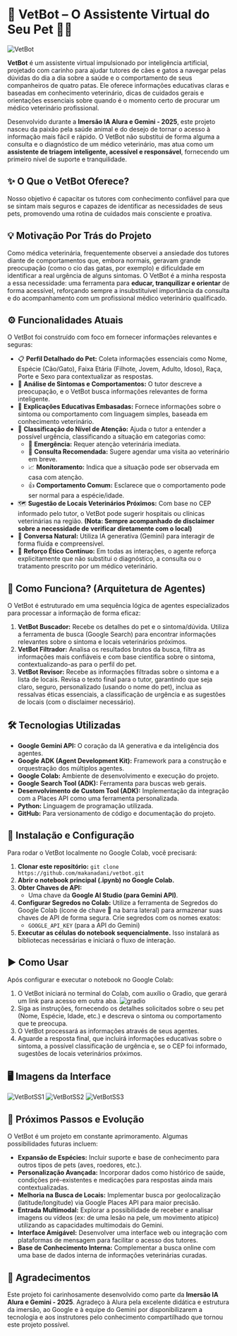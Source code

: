 # 🐾 VetBot – O Assistente Virtual do Seu Pet 🐶🐱

![VetBot](vetbot.png)

**VetBot** é um assistente virtual impulsionado por inteligência artificial, projetado com carinho para ajudar tutores de cães e gatos a navegar pelas dúvidas do dia a dia sobre a saúde e o comportamento de seus companheiros de quatro patas. Ele oferece informações educativas claras e baseadas em conhecimento veterinário, dicas de cuidados gerais e orientações essenciais sobre quando é o momento certo de procurar um médico veterinário profissional.

Desenvolvido durante a **Imersão IA Alura e Gemini - 2025**, este projeto nasceu da paixão pela saúde animal e do desejo de tornar o acesso à informação mais fácil e rápido. O VetBot não substitui de forma alguma a consulta e o diagnóstico de um médico veterinário, mas atua como um **assistente de triagem inteligente, acessível e responsável**, fornecendo um primeiro nível de suporte e tranquilidade.

## ✨ O Que o VetBot Oferece?

Nosso objetivo é capacitar os tutores com conhecimento confiável para que se sintam mais seguros e capazes de identificar as necessidades de seus pets, promovendo uma rotina de cuidados mais consciente e proativa.

## 💡 Motivação Por Trás do Projeto

Como médica veterinária, frequentemente observei a ansiedade dos tutores diante de comportamentos que, embora normais, geravam grande preocupação (como o cio das gatas, por exemplo) e dificuldade em identificar a real urgência de alguns sintomas. O VetBot é a minha resposta a essa necessidade: uma ferramenta para **educar, tranquilizar e orientar** de forma acessível, reforçando sempre a insubstituível importância da consulta e do acompanhamento com um profissional médico veterinário qualificado.

## ⚙️ Funcionalidades Atuais

O VetBot foi construído com foco em fornecer informações relevantes e seguras:

*   📋 **Perfil Detalhado do Pet:** Coleta informações essenciais como Nome, Espécie (Cão/Gato), Faixa Etária (Filhote, Jovem, Adulto, Idoso), Raça, Porte e Sexo para contextualizar as respostas.
*   🤒 **Análise de Sintomas e Comportamentos:** O tutor descreve a preocupação, e o VetBot busca informações relevantes de forma inteligente.
*   📘 **Explicações Educativas Embasadas:** Fornece informações sobre o sintoma ou comportamento com linguagem simples, baseada em conhecimento veterinário.
*   🚦 **Classificação do Nível de Atenção:** Ajuda o tutor a entender a possível urgência, classificando a situação em categorias como:
    *   🚨 **Emergência:** Requer atenção veterinária imediata.
    *   🏥 **Consulta Recomendada:** Sugere agendar uma visita ao veterinário em breve.
    *   📈 **Monitoramento:** Indica que a situação pode ser observada em casa com atenção.
    *   👍 **Comportamento Comum:** Esclarece que o comportamento pode ser normal para a espécie/idade.
*   🗺️ **Sugestão de Locais Veterinários Próximos:** Com base no CEP informado pelo tutor, o VetBot pode sugerir hospitais ou clínicas veterinárias na região. **(Nota: Sempre acompanhado de disclaimer sobre a necessidade de verificar diretamente com o local)**
*   🤖 **Conversa Natural:** Utiliza IA generativa (Gemini) para interagir de forma fluída e compreensível.
*   🔐 **Reforço Ético Contínuo:** Em todas as interações, o agente reforça explicitamente que não substitui o diagnóstico, a consulta ou o tratamento prescrito por um médico veterinário.

## 🧠 Como Funciona? (Arquitetura de Agentes)

O VetBot é estruturado em uma sequência lógica de agentes especializados para processar a informação de forma eficaz:

1.  **VetBot Buscador:** Recebe os detalhes do pet e o sintoma/dúvida. Utiliza a ferramenta de busca (Google Search) para encontrar informações relevantes sobre o sintoma e locais veterinários próximos.
2.  **VetBot Filtrador:** Analisa os resultados brutos da busca, filtra as informações mais confiáveis e com base científica sobre o sintoma, contextualizando-as para o perfil do pet.
3.  **VetBot Revisor:** Recebe as informações filtradas sobre o sintoma e a lista de locais. Revisa o texto final para o tutor, garantindo que seja claro, seguro, personalizado (usando o nome do pet), inclua as ressalvas éticas essenciais, a classificação de urgência e as sugestões de locais (com o disclaimer necessário).

## 🛠️ Tecnologias Utilizadas

*   **Google Gemini API:** O coração da IA generativa e da inteligência dos agentes.
*   **Google ADK (Agent Development Kit):** Framework para a construção e orquestração dos múltiplos agentes.
*   **Google Colab:** Ambiente de desenvolvimento e execução do projeto.
*   **Google Search Tool (ADK):** Ferramenta para buscas web gerais.
*   **Desenvolvimento de Custom Tool (ADK):** Implementação da integração com a Places API como uma ferramenta personalizada.
*   **Python:** Linguagem de programação utilizada.
*   **GitHub:** Para versionamento de código e documentação do projeto.

## 🚀 Instalação e Configuração

Para rodar o VetBot localmente no Google Colab, você precisará:

1.  **Clonar este repositório:** `git clone https://github.com/makanadani/vetbot.git`
2.  **Abrir o notebook principal (.ipynb) no Google Colab.**
3.  **Obter Chaves de API:**
    *   Uma chave da **Google AI Studio (para Gemini API)**.
4.  **Configurar Segredos no Colab:** Utilize a ferramenta de Segredos do Google Colab (ícone de chave 🔑 na barra lateral) para armazenar suas chaves de API de forma segura. Crie segredos com os nomes exatos:
    *   `GOOGLE_API_KEY` (para a API do Gemini)
5.  **Executar as células do notebook sequencialmente.** Isso instalará as bibliotecas necessárias e iniciará o fluxo de interação.

## ▶️ Como Usar

Após configurar e executar o notebook no Google Colab:

1.  O VetBot iniciará no terminal do Colab, com auxílio o Gradio, que gerará um link para acesso em outra aba.
![gradio](gradio.png)
3.  Siga as instruções, fornecendo os detalhes solicitados sobre o seu pet (Nome, Espécie, Idade, etc.) e descreva o sintoma ou comportamento que te preocupa.
4.  O VetBot processará as informações através de seus agentes.
5.  Aguarde a resposta final, que incluirá informações educativas sobre o sintoma, a possível classificação de urgência e, se o CEP foi informado, sugestões de locais veterinários próximos.

## 🖥️ Imagens da Interface

![VetBotSS1](ss1.png)
![VetBotSS2](ss2.png)
![VetBotSS3](ss3.png)
 
## 🌱 Próximos Passos e Evolução

O VetBot é um projeto em constante aprimoramento. Algumas possibilidades futuras incluem:

*   **Expansão de Espécies:** Incluir suporte e base de conhecimento para outros tipos de pets (aves, roedores, etc.).
*   **Personalização Avançada:** Incorporar dados como histórico de saúde, condições pré-existentes e medicações para respostas ainda mais contextualizadas.
*   **Melhoria na Busca de Locais:** Implementar busca por geolocalização (latitude/longitude) via Google Places API para maior precisão.
*   **Entrada Multimodal:** Explorar a possibilidade de receber e analisar imagens ou vídeos (ex: de uma lesão na pele, um movimento atípico) utilizando as capacidades multimodais do Gemini.
*   **Interface Amigável:** Desenvolver uma interface web ou integração com plataformas de mensagem para facilitar o acesso dos tutores.
*   **Base de Conhecimento Interna:** Complementar a busca online com uma base de dados interna de informações veterinárias curadas.

## 🙌 Agradecimentos

Este projeto foi carinhosamente desenvolvido como parte da **Imersão IA Alura e Gemini - 2025**. Agradeço à Alura pela excelente didática e estrutura da imersão, ao Google e à equipe do Gemini por disponibilizarem a tecnologia e aos instrutores pelo conhecimento compartilhado que tornou este projeto possível.
